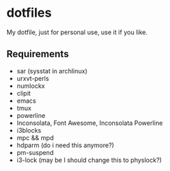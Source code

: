 dotfiles
========

My dotfile, just for personal use, use it if you like.


Requirements
------------

* sar (sysstat in archlinux)
* urxvt-perls
* numlockx
* clipit
* emacs 
* tmux
* powerline
* Inconsolata, Font Awesome, Inconsolata Powerline
* i3blocks
* mpc && mpd 
* hdparm (do i need this anymore?)
* pm-suspend
* i3-lock (may be I should change this to physlock?)

